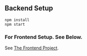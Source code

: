## Backend Setup
```
npm install
npm start
```


### For Frontend Setup. See Below.
See [The Frontend Project](https://github.com/ArastoSahbaei/MondialChef).